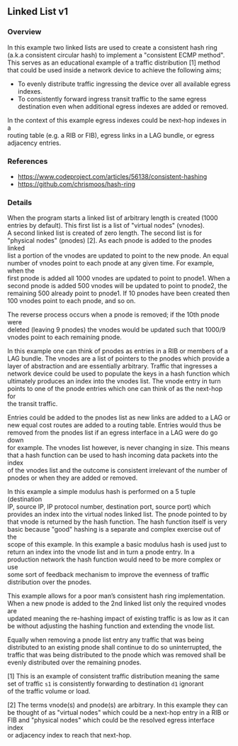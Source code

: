 ## Linked List v1


### Overview

In this example two linked lists are used to create a consistent hash ring  
(a.k.a consistent circular hash) to implement a "consistent ECMP method".  
This serves as an educational example of a traffic distribution [1] method  
that could be used inside a network device to achieve the following aims;  

 * To evenly distribute traffic ingressing the device over all available egress indexes.
 * To consistently forward ingress transit traffic to the same egress destination even when additional egress indexes are added or removed.

In the context of this example egress indexes could be next-hop indexes in a  
routing table (e.g. a RIB or FIB), egress links in a LAG bundle, or egress  
adjacency entries.  


### References

* https://www.codeproject.com/articles/56138/consistent-hashing
* https://github.com/chrismoos/hash-ring


### Details

When the program starts a linked list of arbitrary length is created (1000  
entries by default). This first list is a list of "virtual nodes" (vnodes).  
A second linked list is created of zero length. The second list is for  
"physical nodes" (pnodes) [2]. As each pnode is added to the pnodes linked  
list a portion of the vnodes are updated to point to the new pnode. An equal  
number of vnodes point to each pnode at any given time. For example, when the  
first pnode is added all 1000 vnodes are updated to point to pnode1. When a  
second pnode is added 500 vnodes will be updated to point to pnode2, the  
remaining 500 already point to pnode1. If 10 pnodes have been created then  
100 vnodes point to each pnode, and so on.

The reverse process occurs when a pnode is removed; if the 10th pnode were  
deleted (leaving 9 pnodes) the vnodes would be updated such that 1000/9  
vnodes point to each remaining pnode.  

In this example one can think of pnodes as entries in a RIB or members of a  
LAG bundle. The vnodes are a list of pointers to the pnodes which provide a  
layer of abstraction and are essentially arbitrary. Traffic that ingresses a  
network device could be used to populate the keys in a hash function which  
ultimately produces an index into the vnodes list. The vnode entry in turn  
points to one of the pnode entries which one can think of as the next-hop for  
the transit traffic.

Entries could be added to the pnodes list as new links are added to a LAG or  
new equal cost routes are added to a routing table. Entries would thus be  
removed from the pnodes list if an egress interface in a LAG were do go down  
for example. The vnodes list however, is never changing in size. This means  
that a hash function can be used to hash incoming data packets into the index  
of the vnodes list and the outcome is consistent irrelevant of the number of  
pnodes or when they are added or removed.  

In this example a simple modulus hash is performed on a 5 tuple (destination  
IP, source IP, IP protocol number, destination port, source port) which  
provides an index into the virtual nodes linked list. The pnode pointed to by  
that vnode is returned by the hash function. The hash function itself is very  
basic because "good" hashing is a separate and complex exercise out of the  
scope of this example. In this example a basic modulus hash is used just to  
return an index into the vnode list and in turn a pnode entry. In a  
production network the hash function would need to be more complex or use  
some sort of feedback mechanism to improve the evenness of traffic  
distribution over the pnodes.  

This example allows for a poor man’s consistent hash ring implementation.  
When a new pnode is added to the 2nd linked list only the required vnodes are  
updated meaning the re-hashing impact of existing traffic is as low as it can  
be without adjusting the hashing function and extending the vnode list.  

Equally when removing a pnode list entry any traffic that was being  
distributed to an existing pnode shall continue to do so uninterrupted, the  
traffic that was being distributed to the pnode which was removed shall be  
evenly distributed over the remaining pnodes.  

[1] This is an example of consistent traffic distribution meaning the same  
set of traffic `s1` is consistently forwarding to destination `d1` ignorant  
of the traffic volume or load.  

[2] The terms vnode(s) and pnode(s) are arbitrary. In this example they can  
be thought of as "virtual nodes" which could be a next-hop entry in a RIB or  
FIB and "physical nodes" which could be the resolved egress interface index  
or adjacency index to reach that next-hop.  

